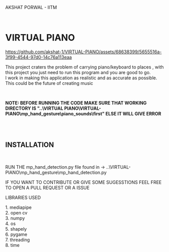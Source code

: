 <p> AKSHAT PORWAL - IITM </p>
<br>
<h1>VIRTUAL PIANO</h1>


https://github.com/akshat-1/VIRTUAL-PIANO/assets/68638399/5655516a-3f99-4544-97d0-14c76a113eaa
<P> This project craters the problem of carrying piano/keyboard to places , with this project you just need to run this program and you are good to go. <br> I work in making this application as realistic and as accurate as possible. This could be the future of creating music  </p>

<br>
<p><b> NOTE: BEFORE RUNNING THE CODE MAKE SURE THAT WORKING DIRECTORY IS "..\VIRTUAL PIANO\VIRTUAL-PIANO\mp_hand_gesture\piano_sounds\first" ELSE IT WILL GIVE ERROR </b></p>
<br>
<br>
<h2> INSTALLATION </h2>
<br>
<p> RUN THE mp_hand_detection.py file found in -> ..\VIRTUAL-PIANO\mp_hand_gesture\mp_hand_detection.py </p>
<p> IF YOU WANT TO CONTRIBUTE OR GIVE SOME SUGESSTIONS FEEL FREE TO OPEN A PULL REQUEST OR A ISSUE</p>
<Kh2> LIBRARIES USED </h2>
<br>
<p>1. mediapipe<br>2. open cv<br>3. numpy<br>4. os<br>5. shapely<br>6. pygame<br>7. threading<br>8. time</p>

